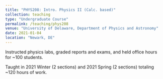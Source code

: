 ```yaml
---
title: "PHYS208: Intro. Physics II (Calc. based)"
collection: teaching
type: "Undergraduate Course"
permalink: /teaching/phys208
venue: "University of Delaware, Department of Physics and Astronomy"
date: 2021-01-04
location: "Newark, DE"
---
```


Instructed physics labs, graded reports and exams, and held office hours for ~100 students.

Taught in 2021 Winter (2 sections) and 2021 Spring (2 sections) totaling ~120 hours of work. 